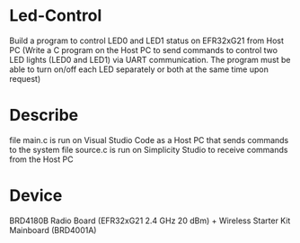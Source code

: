 # Led-Control
Build a program to control LED0 and LED1 status on EFR32xG21 from Host PC (Write a C program on the Host PC to send commands to control two LED lights (LED0 and LED1) via UART communication. The program must be able to turn on/off each LED separately or both at the same time upon request)

# Describe
file main.c is run on Visual Studio Code as a Host PC that sends commands to the system
file source.c is run on Simplicity Studio to receive commands from the Host PC

# Device
BRD4180B Radio Board (EFR32xG21 2.4 GHz 20 dBm) + Wireless Starter Kit Mainboard (BRD4001A)
